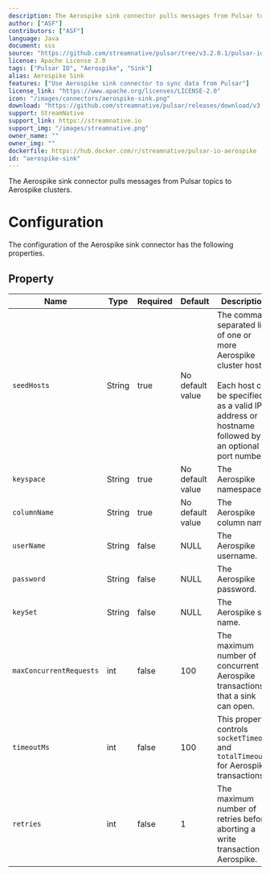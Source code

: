 ```yaml
---
description: The Aerospike sink connector pulls messages from Pulsar topics to Aerospike clusters
author: ["ASF"]
contributors: ["ASF"]
language: Java
document: sss
source: "https://github.com/streamnative/pulsar/tree/v3.2.0.1/pulsar-io/aerospike"
license: Apache License 2.0
tags: ["Pulsar IO", "Aerospike", "Sink"]
alias: Aerospike Sink
features: ["Use Aerospike sink connector to sync data from Pulsar"]
license_link: "https://www.apache.org/licenses/LICENSE-2.0"
icon: "/images/connectors/aerospike-sink.png"
download: "https://github.com/streamnative/pulsar/releases/download/v3.2.0.1/pulsar-io-aerospike-3.2.0.1.nar"
support: StreamNative
support_link: https://streamnative.io
support_img: "/images/streamnative.png"
owner_name: ""
owner_img: ""
dockerfile: https://hub.docker.com/r/streamnative/pulsar-io-aerospike
id: "aerospike-sink"
---
```


The Aerospike sink connector pulls messages from Pulsar topics to Aerospike clusters.

# Configuration

The configuration of the Aerospike sink connector has the following properties.

## Property

| Name | Type|Required | Default | Description 
|------|----------|----------|---------|-------------|
| `seedHosts` |String| true | No default value| The comma-separated list of one or more Aerospike cluster hosts.<br><br>Each host can be specified as a valid IP address or hostname followed by an optional port number. | 
| `keyspace` | String| true |No default value |The Aerospike namespace. |
| `columnName` | String | true| No default value|The Aerospike column name. |
|`userName`|String|false|NULL|The Aerospike username.|
|`password`|String|false|NULL|The Aerospike password.|
| `keySet` | String|false |NULL | The Aerospike set name. |
| `maxConcurrentRequests` |int| false | 100 | The maximum number of concurrent Aerospike transactions that a sink can open. |
| `timeoutMs` | int|false | 100 | This property controls `socketTimeout` and `totalTimeout` for Aerospike transactions.  |
| `retries` | int|false | 1 |The maximum number of retries before aborting a write transaction to Aerospike. |
